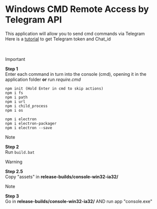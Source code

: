 # Windows CMD Remote Access by Telegram API
This application will allow you to send cmd commands via Telegram
<br>
Here is a [tutorial](https://github.com/hosein2398/node-telegram-bot-api-tutorial) to get Telegram token and Chat_id
<br>
<br>
<br>
> [!IMPORTANT]
> **Step 1** <br>
> Enter each command in turn into the console (cmd), opening it in the application folder **or** run *require.cmd*

```
npm init (Hold Enter in cmd to skip actions)
npm i fs
npm i path
npm i url
npm i child_process
npm i os 

npm i electron
npm i electron-packager
npm i electron --save
```


> [!NOTE]
> **Step 2** <br>
> Run ``build.bat``


> [!WARNING]
> **Step 2.5** <br>
> Copy "assets" in **release-builds/console-win32-ia32/**


> [!NOTE]
> **Step 3** <br>
> Go in **release-builds/console-win32-ia32/** AND run app "console.exe"

